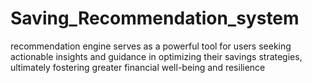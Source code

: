 # Saving_Recommendation_system
recommendation engine serves as a powerful tool for users seeking actionable insights and guidance in optimizing their savings strategies, ultimately fostering greater financial well-being and resilience
